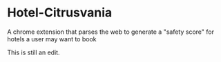 # Hotel-Citrusvania
A chrome extension that parses the web to generate a "safety score" for hotels a user may want to book

This is still an edit.